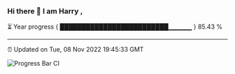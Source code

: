 ### Hi there 👋 I am Harry , 

⏳ Year progress { █████████████████████████▁▁▁▁▁ } 85.43 %

---

⏰ Updated on Tue, 08 Nov 2022 19:45:33 GMT

![Progress Bar CI](https://github.com/duykhang68/duykhang68/workflows/Progress%20Bar%20CI/badge.svg)
